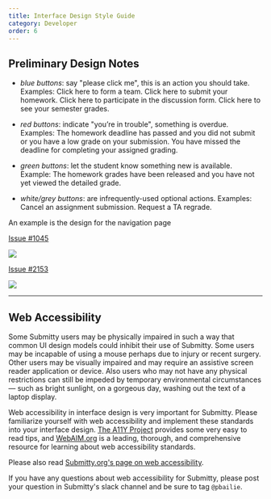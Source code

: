 ```yaml
---
title: Interface Design Style Guide
category: Developer
order: 6
---
```


## Preliminary Design Notes

* *blue buttons*: say "please click me", this is an action you should
   take.  Examples: Click here to form a team.  Click here to submit
   your homework.  Click here to participate in the discussion form.
   Click here to see your semester grades.

* *red buttons*: indicate "you’re in trouble", something is overdue.
   Examples: The homework deadline has passed and you did not submit
   or you have a low grade on your submission.  You have missed the
   deadline for completing your assigned grading.

* *green buttons*: let the student know something new is available.
   Example: The homework grades have been released and you have not
   yet viewed the detailed grade.

* *white/grey buttons*: are infrequently-used optional actions.
   Examples: Cancel an assignment submission.  Request a TA regrade.


An example is the design for the navigation page

[Issue #1045](https://github.com/Submitty/Submitty/issues/1045)

![](https://i.imgur.com/TVk9qpy.jpg)

[Issue #2153](https://github.com/Submitty/Submitty/issues/2153)

![](https://i.imgur.com/suqhXhi.png)

---
## Web Accessibility
Some Submitty users may be physically impaired in such a way that common UI
design models could inhibit their use of Submitty.  Some users may be incapable
of using a mouse perhaps due to injury or recent surgery.  Other users may be
visually impaired and may require an assistive screen reader application or
device.  Also users who may not have any physical restrictions can still be
impeded by temporary environmental circumstances — such as bright sunlight, on a
gorgeous day, washing out the text of a laptop display.

Web accessibility in interface design is very important for Submitty.  Please
familiarize yourself with web accessibility and implement these standards into
your interface design.  [The A11Y Project](https://a11yproject.com/) provides
some very easy to read tips, and [WebAIM.org](https://webaim.org/intro/) is a
leading, thorough, and comprehensive resource for learning about web
accessibility standards.

Please also read [Submitty.org's page on web accessibility](https://submitty.org/developer/interface_design_style_guide/web_accessibility).

If you have any questions about web accessibility for Submitty, please post
your question in Submitty's slack channel and be sure to tag `@pbailie`.
